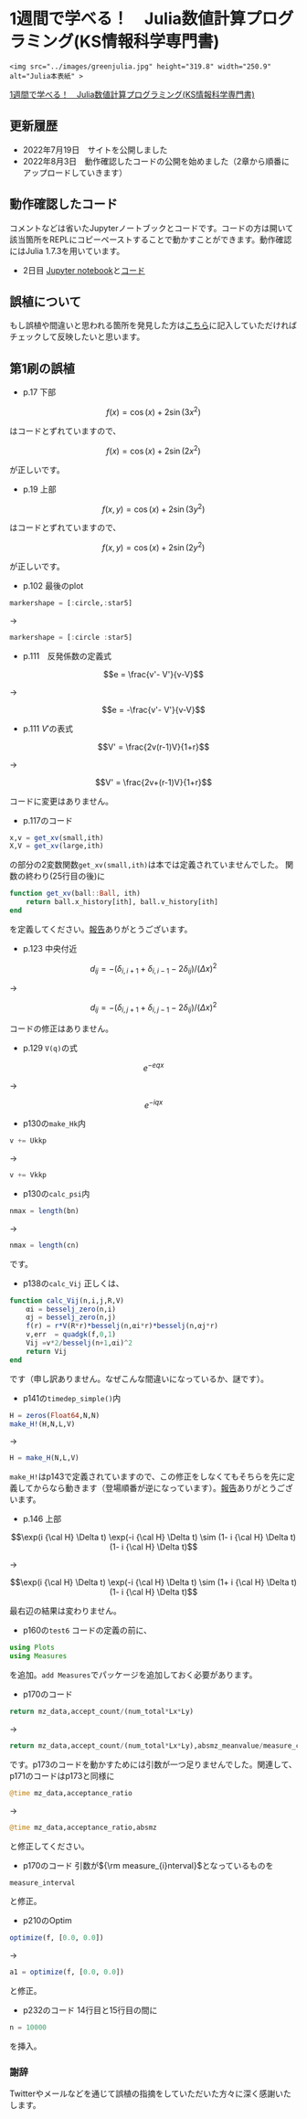 # 1週間で学べる！　Julia数値計算プログラミング(KS情報科学専門書)

```@raw html
<img src="../images/greenjulia.jpg" height="319.8" width="250.9" alt="Julia本表紙" >
```
[1週間で学べる！　Julia数値計算プログラミング(KS情報科学専門書)](https://www.kspub.co.jp/book/detail/5282823.html)

## 更新履歴
- 2022年7月19日　サイトを公開しました
- 2022年8月3日　動作確認したコードの公開を始めました（2章から順番にアップロードしていきます）

## 動作確認したコード
コメントなどは省いたJupyterノートブックとコードです。コードの方は開いて該当箇所をREPLにコピーペーストすることで動かすことができます。動作確認にはJulia 1.7.3を用いています。
- 2日目 [Jupyter notebook](02.ipynb)と[コード](02.jl)

## 誤植について
もし誤植や間違いと思われる箇所を発見した方は[こちら](https://github.com/cometscome/YukiNagai/issues/1)に記入していただければチェックして反映したいと思います。


## 第1刷の誤植

- p.17 下部
```math
f(x) = \cos(x) + 2 \sin(3 x^2)
```
はコードとずれていますので、
```math
f(x) = \cos(x) + 2 \sin(2 x^2)
```
が正しいです。

- p.19 上部
```math
f(x,y) = \cos(x) + 2 \sin(3 y^2)
```
はコードとずれていますので、
```math
f(x,y) = \cos(x) + 2 \sin(2 y^2)
```
が正しいです。

- p.102 最後のplot
```julia
markershape = [:circle,:star5]
```
->
```julia
markershape = [:circle :star5]
```

- p.111　反発係数の定義式
```math
e = \frac{v'- V'}{v-V}
```
->
```math
e = -\frac{v'- V'}{v-V}
```

- p.111 $V'$の表式
```math
V' = \frac{2v(r-1)V}{1+r}
```
->
```math
V' = \frac{2v+(r-1)V}{1+r}
```
コードに変更はありません。

- p.117のコード
```julia
x,v = get_xv(small,ith)
X,V = get_xv(large,ith)
```
の部分の2変数関数```get_xv(small,ith)```は本では定義されていませんでした。
関数の終わり(25行目の後)に
```julia
function get_xv(ball::Ball, ith)  
    return ball.x_history[ith], ball.v_history[ith]  
end
```
を定義してください。[報告](https://github.com/cometscome/YukiNagai/issues/1#issuecomment-1191747775)ありがとうございます。


- p.123 中央付近
```math
d_{ij} = -(\delta_{i,i+1} + \delta_{i,i-1}-2\delta_{ij})/(\Delta x)^2
```
->
```math
d_{ij} = -(\delta_{i,j+1} + \delta_{i,j-1}-2\delta_{ij})/(\Delta x)^2
```
コードの修正はありません。

- p.129 ```V(q)```の式
```math
e^{-eqx}
```
->
```math
e^{-iqx}
```

- p130の```make_Hk```内
```julia
v += Ukkp
```
->
```julia
v += Vkkp
```

- p130の```calc_psi```内
```julia
nmax = length(bn)
```
->
```julia
nmax = length(cn)
```
です。
- p138の```calc_Vij```
正しくは、
```julia
function calc_Vij(n,i,j,R,V)
    αi = besselj_zero(n,i)
    αj = besselj_zero(n,j)
    f(r) = r*V(R*r)*besselj(n,αi*r)*besselj(n,αj*r)
    v,err  = quadgk(f,0,1)
    Vij =v*2/besselj(n+1,αi)^2 
    return Vij
end
```
です（申し訳ありません。なぜこんな間違いになっているか、謎です）。

- p141の```timedep_simple()```内
```julia
H = zeros(Float64,N,N)
make_H!(H,N,L,V)
```
->
```julia
H = make_H(N,L,V)
```
```make_H!```はp143で定義されていますので、この修正をしなくてもそちらを先に定義してからなら動きます（登場順番が逆になっています）。[報告](https://github.com/cometscome/YukiNagai/issues/1#issuecomment-1192714109)ありがとうございます。



- p.146 上部
```math
\exp(i {\cal H} \Delta t) \exp(-i {\cal H} \Delta t) \sim (1- i {\cal H} \Delta t)(1- i {\cal H} \Delta t)
```
->
```math
\exp(i {\cal H} \Delta t) \exp(-i {\cal H} \Delta t) \sim (1+ i {\cal H} \Delta t)(1- i {\cal H} \Delta t)
```
最右辺の結果は変わりません。





- p160の```test6```
コードの定義の前に、
```julia
using Plots
using Measures
```
を追加。```add Measures```でパッケージを追加しておく必要があります。

- p170のコード
```julia
return mz_data,accept_count/(num_total*Lx*Ly)
```
-> 
```julia
return mz_data,accept_count/(num_total*Lx*Ly),absmz_meanvalue/measure_count
```
です。p173のコードを動かすためには引数が一つ足りませんでした。関連して、p171のコードはp173と同様に
```julia
@time mz_data,acceptance_ratio
```
->
```julia
@time mz_data,acceptance_ratio,absmz
```
と修正してください。

- p170のコード
引数が${\rm measure_{i}nterval}$となっているものを
```julia
measure_interval
```
と修正。

- p210のOptim
```julia
optimize(f, [0.0, 0.0])
```
->
```julia
a1 = optimize(f, [0.0, 0.0])
```
と修正。

- p232のコード
14行目と15行目の間に
```julia
n = 10000
```
を挿入。






### 謝辞
Twitterやメールなどを通じて誤植の指摘をしていただいた方々に深く感謝いたします。

